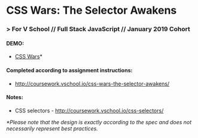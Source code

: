 # CSS Wars: The Selector Awakens
### > For V School // Full Stack JavaScript // January 2019 Cohort

#### DEMO: 
- <a href="http://htmlpreview.github.com/?https://github.com/yummywakame/V-School-Assignments/blob/master/exercises/week-01/07-css-wars/index.html">CSS Wars</a>*

#### Completed according to assignment instructions: 
- http://coursework.vschool.io/css-wars-the-selector-awakens/

#### Notes:
- CSS selectors - http://coursework.vschool.io/css-selectors/

*_*Please note that the design is exactly according to the spec and does not necessarily represent best practices._*
